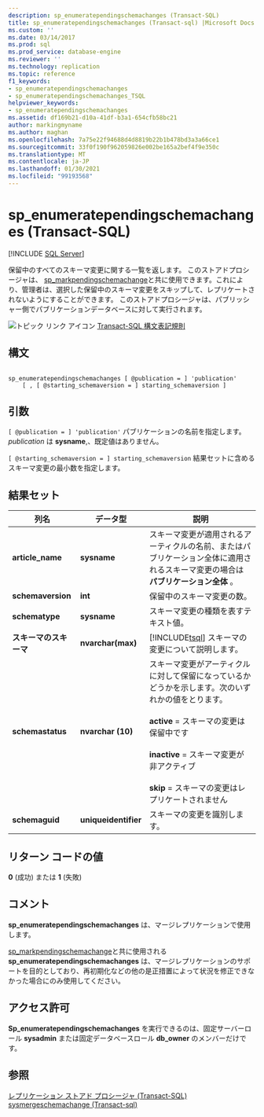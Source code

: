 ```yaml
---
description: sp_enumeratependingschemachanges (Transact-SQL)
title: sp_enumeratependingschemachanges (Transact-sql) |Microsoft Docs
ms.custom: ''
ms.date: 03/14/2017
ms.prod: sql
ms.prod_service: database-engine
ms.reviewer: ''
ms.technology: replication
ms.topic: reference
f1_keywords:
- sp_enumeratependingschemachanges
- sp_enumeratependingschemachanges_TSQL
helpviewer_keywords:
- sp_enumeratependingschemachanges
ms.assetid: df169b21-d10a-41df-b3a1-654cfb58bc21
author: markingmyname
ms.author: maghan
ms.openlocfilehash: 7a75e22f94688d4d8819b22b1b478bd3a3a66ce1
ms.sourcegitcommit: 33f0f190f962059826e002be165a2bef4f9e350c
ms.translationtype: MT
ms.contentlocale: ja-JP
ms.lasthandoff: 01/30/2021
ms.locfileid: "99193568"
---
```

# <a name="sp_enumeratependingschemachanges-transact-sql"></a>sp_enumeratependingschemachanges (Transact-SQL)
[!INCLUDE [SQL Server](../../includes/applies-to-version/sqlserver.md)]

  保留中のすべてのスキーマ変更に関する一覧を返します。 このストアドプロシージャは、 [sp_markpendingschemachange](../../relational-databases/system-stored-procedures/sp-markpendingschemachange-transact-sql.md)と共に使用できます。これにより、管理者は、選択した保留中のスキーマ変更をスキップして、レプリケートされないようにすることができます。 このストアドプロシージャは、パブリッシャー側でパブリケーションデータベースに対して実行されます。  
  
 ![トピック リンク アイコン](../../database-engine/configure-windows/media/topic-link.gif "トピック リンク アイコン") [Transact-SQL 構文表記規則](../../t-sql/language-elements/transact-sql-syntax-conventions-transact-sql.md)  
  
## <a name="syntax"></a>構文  
  
```  
  
sp_enumeratependingschemachanges [ @publication = ] 'publication'   
    [ , [ @starting_schemaversion = ] starting_schemaversion ]  
```  
  
## <a name="arguments"></a>引数  
`[ @publication = ] 'publication'` パブリケーションの名前を指定します。 *publication* は **sysname**,、既定値はありません。  
  
`[ @starting_schemaversion = ] starting_schemaversion` 結果セットに含めるスキーマ変更の最小数を指定します。  
  
## <a name="result-set"></a>結果セット  
  
|列名|データ型|説明|  
|-----------------|---------------|-----------------|  
|**article_name**|**sysname**|スキーマ変更が適用されるアーティクルの名前、またはパブリケーション全体に適用されるスキーマ変更の場合は **パブリケーション全体** 。|  
|**schemaversion**|**int**|保留中のスキーマ変更の数。|  
|**schematype**|**sysname**|スキーマ変更の種類を表すテキスト値。|  
|**スキーマのスキーマ**|**nvarchar(max)**|[!INCLUDE[tsql](../../includes/tsql-md.md)] スキーマの変更について説明します。|  
|**schemastatus**|**nvarchar (10)**|スキーマ変更がアーティクルに対して保留になっているかどうかを示します。次のいずれかの値をとります。<br /><br /> **active** = スキーマの変更は保留中です<br /><br /> **inactive** = スキーマ変更が非アクティブ<br /><br /> **skip** = スキーマの変更はレプリケートされません|  
|**schemaguid**|**uniqueidentifier**|スキーマの変更を識別します。|  
  
## <a name="return-code-values"></a>リターン コードの値  
 **0** (成功) または **1** (失敗)  
  
## <a name="remarks"></a>コメント  
 **sp_enumeratependingschemachanges** は、マージレプリケーションで使用します。  
  
 [sp_markpendingschemachange](../../relational-databases/system-stored-procedures/sp-markpendingschemachange-transact-sql.md)と共に使用される **sp_enumeratependingschemachanges** は、マージレプリケーションのサポートを目的としており、再初期化などの他の是正措置によって状況を修正できなかった場合にのみ使用してください。  
  
## <a name="permissions"></a>アクセス許可  
 **Sp_enumeratependingschemachanges** を実行できるのは、固定サーバーロール **sysadmin** または固定データベースロール **db_owner** のメンバーだけです。  
  
## <a name="see-also"></a>参照  
 [レプリケーション ストアド プロシージャ &#40;Transact-SQL&#41;](../../relational-databases/system-stored-procedures/replication-stored-procedures-transact-sql.md)   
 [sysmergeschemachange &#40;Transact-sql&#41;](../../relational-databases/system-tables/sysmergeschemachange-transact-sql.md)  
  
  
